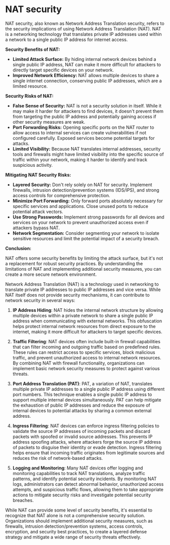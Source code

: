 # NAT security

NAT security, also known as Network Address Translation security, refers to the security implications of using Network Address Translation (NAT). NAT is a networking technology that translates private IP addresses used within a network to a single public IP address for internet access.

**Security Benefits of NAT:**

* **Limited Attack Surface:** By hiding internal network devices behind a single public IP address, NAT can make it more difficult for attackers to directly target specific devices on your network.
* **Improved Network Efficiency:** NAT allows multiple devices to share a single internet connection, conserving public IP addresses, which are a limited resource.

**Security Risks of NAT:**

* **False Sense of Security:** NAT is not a security solution in itself. While it may make it harder for attackers to find devices, it doesn't prevent them from targeting the public IP address and potentially gaining access if other security measures are weak.
* **Port Forwarding Risks:**  Opening specific ports on the NAT router to allow access to internal services can create vulnerabilities if not configured carefully. Exposed services become potential targets for attacks.
* **Limited Visibility:**  Because NAT translates internal addresses, security tools and firewalls might have limited visibility into the specific source of traffic within your network, making it harder to identify and track suspicious activity.

**Mitigating NAT Security Risks:**

* **Layered Security:**  Don't rely solely on NAT for security. Implement firewalls, intrusion detection/prevention systems (IDS/IPS), and strong access controls for comprehensive protection.
* **Minimize Port Forwarding:**  Only forward ports absolutely necessary for specific services and applications. Close unused ports to reduce potential attack vectors.
* **Use Strong Passwords:**  Implement strong passwords for all devices and services on your network to prevent unauthorized access even if attackers bypass NAT.
* **Network Segmentation:**  Consider segmenting your network to isolate sensitive resources and limit the potential impact of a security breach.

**Conclusion:**

NAT offers some security benefits by limiting the attack surface, but it's not a replacement for robust security practices. By understanding the limitations of NAT and implementing additional security measures, you can create a more secure network environment.


Network Address Translation (NAT) is a technology used in networking to translate private IP addresses to public IP addresses and vice versa. While NAT itself does not provide security mechanisms, it can contribute to network security in several ways:

1. **IP Address Hiding**: NAT hides the internal network structure by allowing multiple devices within a private network to share a single public IP address when communicating with external networks. This obfuscation helps protect internal network resources from direct exposure to the internet, making it more difficult for attackers to target specific devices.

2. **Traffic Filtering**: NAT devices often include built-in firewall capabilities that can filter incoming and outgoing traffic based on predefined rules. These rules can restrict access to specific services, block malicious traffic, and prevent unauthorized access to internal network resources. By combining NAT with firewall functionality, organizations can implement basic network security measures to protect against various threats.

3. **Port Address Translation (PAT)**: PAT, a variation of NAT, translates multiple private IP addresses to a single public IP address using different port numbers. This technique enables a single public IP address to support multiple internal devices simultaneously. PAT can help mitigate the exhaustion of public IP addresses and reduce the exposure of internal devices to potential attacks by sharing a common external address.

4. **Ingress Filtering**: NAT devices can enforce ingress filtering policies to validate the source IP addresses of incoming packets and discard packets with spoofed or invalid source addresses. This prevents IP address spoofing attacks, where attackers forge the source IP address of packets to disguise their identity or evade detection. Ingress filtering helps ensure that incoming traffic originates from legitimate sources and reduces the risk of network-based attacks.

5. **Logging and Monitoring**: Many NAT devices offer logging and monitoring capabilities to track NAT translations, analyze traffic patterns, and identify potential security incidents. By monitoring NAT logs, administrators can detect abnormal behavior, unauthorized access attempts, and suspicious traffic flows, allowing them to take appropriate actions to mitigate security risks and investigate potential security breaches.

While NAT can provide some level of security benefits, it's essential to recognize that NAT alone is not a comprehensive security solution. Organizations should implement additional security measures, such as firewalls, intrusion detection/prevention systems, access controls, encryption, and security best practices, to create a layered defense strategy and mitigate a wide range of security threats effectively.

